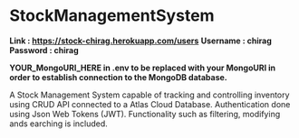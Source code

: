 # StockManagementSystem

**Link : https://stock-chirag.herokuapp.com/users**
**Username : chirag
Password : chirag**

**YOUR_MongoURI_HERE in .env to be replaced with your MongoURI in order to establish connection to the MongoDB database.**

A Stock Management System capable of tracking and controlling inventory using CRUD API connected to a Atlas Cloud Database. Authentication done using Json Web Tokens (JWT). Functionality such as filtering, modifying ands earching is included.
